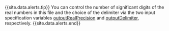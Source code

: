 {{site.data.alerts.tip}}
You can control the number of significant digits of the real numbers in this file and the choice of the delimiter via the two input specification variables 
<a href="../../{{pmSampler|downcase}}/specifications/#outputrealprecision" target="_blank">outputRealPrecision</a> 
and 
<a href="../../{{pmSampler|downcase}}/specifications/#outputdelimiter" target="_blank">outputDelimiter</a>, respectively.
{{site.data.alerts.end}}
